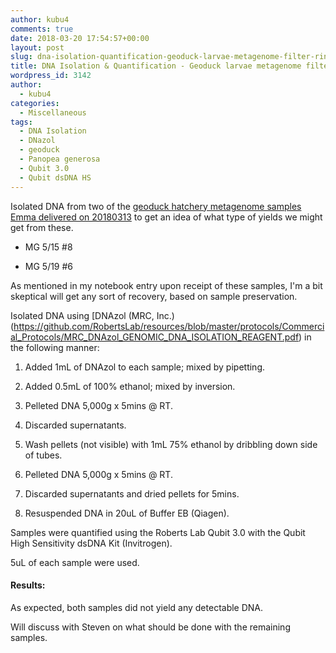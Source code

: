 ```yaml
---
author: kubu4
comments: true
date: 2018-03-20 17:54:57+00:00
layout: post
slug: dna-isolation-quantification-geoduck-larvae-metagenome-filter-rinses
title: DNA Isolation & Quantification - Geoduck larvae metagenome filter rinses
wordpress_id: 3142
author:
  - kubu4
categories:
  - Miscellaneous
tags:
  - DNA Isolation
  - DNazol
  - geoduck
  - Panopea generosa
  - Qubit 3.0
  - Qubit dsDNA HS
---
```


Isolated DNA from two of the [geoduck hatchery metagenome samples Emma delivered on 20180313](2018/03/13/samples-received-geoduck-larvae-metagenome-filter-rinses.html) to get an idea of what type of yields we might get from these.





  * MG 5/15 #8


  * MG 5/19 #6



As mentioned in my notebook entry upon receipt of these samples, I'm a bit skeptical will get any sort of recovery, based on sample preservation.

Isolated DNA using [DNAzol (MRC, Inc.)(https://github.com/RobertsLab/resources/blob/master/protocols/Commercial_Protocols/MRC_DNAzol_GENOMIC_DNA_ISOLATION_REAGENT.pdf) in the following manner:





  1. Added 1mL of DNAzol to each sample; mixed by pipetting.


  2. Added 0.5mL of 100% ethanol; mixed by inversion.


  3. Pelleted DNA 5,000g x 5mins @ RT.


  4. Discarded supernatants.


  5. Wash pellets (not visible) with 1mL 75% ethanol by dribbling down side of tubes.


  6. Pelleted DNA 5,000g x 5mins @ RT.


  7. Discarded supernatants and dried pellets for 5mins.


  8. Resuspended DNA in 20uL of Buffer EB (Qiagen).



Samples were quantified using the Roberts Lab Qubit 3.0 with the Qubit High Sensitivity dsDNA Kit (Invitrogen).

5uL of each sample were used.



#### Results:



As expected, both samples did not yield any detectable DNA.

Will discuss with Steven on what should be done with the remaining samples.
